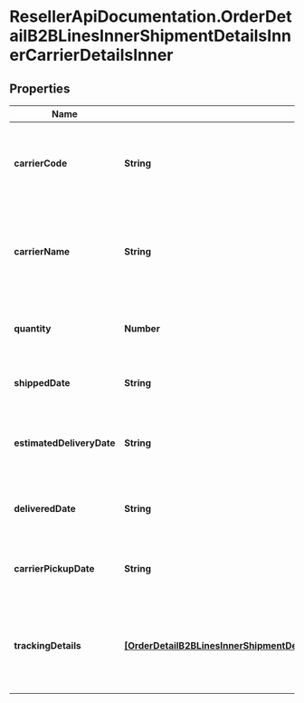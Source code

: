 # ResellerApiDocumentation.OrderDetailB2BLinesInnerShipmentDetailsInnerCarrierDetailsInner

## Properties

Name | Type | Description | Notes
------------ | ------------- | ------------- | -------------
**carrierCode** | **String** | The carrier code for the shipment containing the line item. | [optional] 
**carrierName** | **String** | The name of the carrier of the shipment containing the line item. | [optional] 
**quantity** | **Number** | The quantity shipped of the line item. | [optional] 
**shippedDate** | **String** | The actual date when line item shipped. | [optional] 
**estimatedDeliveryDate** | **String** | The date the line item is expected to be delivered. | [optional] 
**deliveredDate** | **String** | The actual date of delivery of the line item. | [optional] 
**carrierPickupDate** | **String** | The actual date when carrier picked up line item. | [optional] 
**trackingDetails** | [**[OrderDetailB2BLinesInnerShipmentDetailsInnerCarrierDetailsInnerTrackingDetailsInner]**](OrderDetailB2BLinesInnerShipmentDetailsInnerCarrierDetailsInnerTrackingDetailsInner.md) | The tracking details for the shipment containing the line item. | [optional] 


